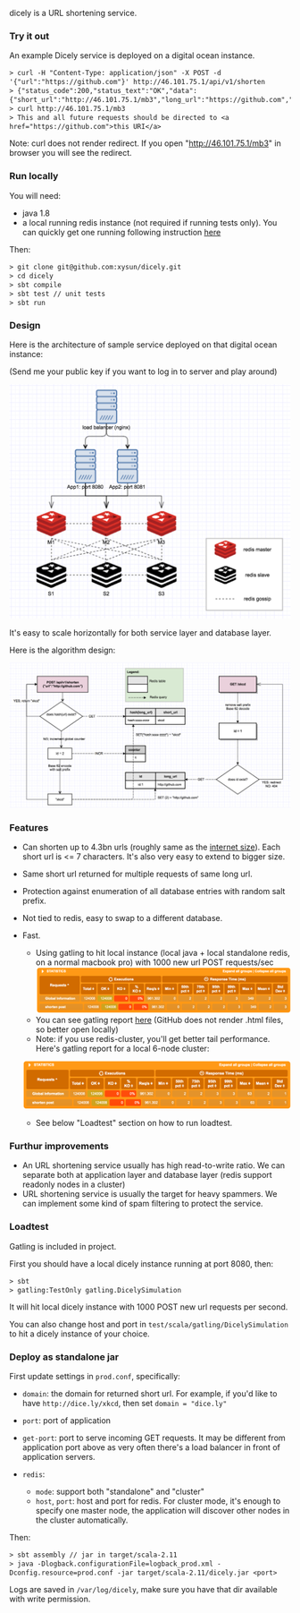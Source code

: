 dicely is a URL shortening service. 

### Try it out

An example Dicely service is deployed on a digital ocean instance. 

```
> curl -H "Content-Type: application/json" -X POST -d '{"url":"https://github.com"}' http://46.101.75.1/api/v1/shorten
> {"status_code":200,"status_text":"OK","data":{"short_url":"http://46.101.75.1/mb3","long_url":"https://github.com","hash":"mb3","new_hash":true}}
> curl http://46.101.75.1/mb3
> This and all future requests should be directed to <a href="https://github.com">this URI</a>
```

Note: curl does not render redirect. If you open "http://46.101.75.1/mb3" in browser you will see the redirect.

### Run locally

You will need:

- java 1.8
- a local running redis instance (not required if running tests only). You can quickly get one running following instruction [here](https://redis.io/topics/quickstart)

Then: 

```
> git clone git@github.com:xysun/dicely.git
> cd dicely
> sbt compile
> sbt test // unit tests
> sbt run
```

### Design

Here is the architecture of sample service deployed on that digital ocean instance: 

(Send me your public key if you want to log in to server and play around)

![service architecture](images/service_architecture.png)

It's easy to scale horizontally for both service layer and database layer. 

Here is the algorithm design: 

![algorithm](images/algorithm_design.png)


### Features

- Can shorten up to 4.3bn urls (roughly same as the [internet size](http://www.worldwidewebsize.com/)). Each short url is <= 7 characters. It's also very easy to extend to bigger size. 
- Same short url returned for multiple requests of same long url. 
- Protection against enumeration of all database entries with random salt prefix. 
- Not tied to redis, easy to swap to a different database. 
- Fast. 
    - Using gatling to hit local instance (local java + local standalone redis, on a normal macbook pro) with 1000 new url POST requests/sec
     ![gatling](images/gatling.png)
    - You can see gatling report [here](dicelysimulation/index.html) (GitHub does not render .html files, so better open locally)
    - Note: if you use redis-cluster, you'll get better tail performance. Here's gatling report for a local 6-node cluster:

     ![gatling2](images/gatling_cluster.png)
    - See below "Loadtest" section on how to run loadtest.  


### Furthur improvements

- An URL shortening service usually has high read-to-write ratio. We can separate both at application layer and database layer (redis support readonly nodes in a cluster)
- URL shortening service is usually the target for heavy spammers. We can implement some kind of spam filtering to protect the service. 

### Loadtest

Gatling is included in project. 

First you should have a local dicely instance running at port 8080, then:

```
> sbt
> gatling:TestOnly gatling.DicelySimulation
```

It will hit local dicely instance with 1000 POST new url requests per second. 

You can also change host and port in `test/scala/gatling/DicelySimulation` to hit a dicely instance of your choice.

### Deploy as standalone jar

First update settings in `prod.conf`, specifically: 

- `domain`: the domain for returned short url. For example, if you'd like to have `http://dice.ly/xkcd`, then set `domain = "dice.ly"`
- `port`: port of application 
- `get-port`: port to serve incoming GET requests. It may be different from application port above as very often there's a load balancer in front of application servers.
- `redis`: 
	
	- `mode`: support both "standalone" and "cluster"
	- `host`, `port`: host and port for redis. For cluster mode, it's enough to specify one master node, the application will discover other nodes in the cluster automatically.
	
Then:

```
> sbt assembly // jar in target/scala-2.11
> java -Dlogback.configurationFile=logback_prod.xml -Dconfig.resource=prod.conf -jar target/scala-2.11/dicely.jar <port>
```

Logs are saved in `/var/log/dicely`, make sure you have that dir available with write permission. 


